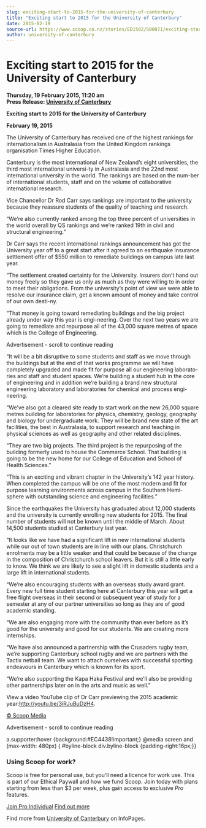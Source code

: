 ```yaml
---
slug: exciting-start-to-2015-for-the-university-of-canterbury
title: "Exciting start to 2015 for the University of Canterbury"
date: 2015-02-19
source-url: https://www.scoop.co.nz/stories/ED1502/S00071/exciting-start-to-2015-for-the-university-of-canterbury.htm
author: university-of-canterbury
---
```

Exciting start to 2015 for the University of Canterbury
=======================================================

**Thursday, 19 February 2015, 11:20 am**  
**Press Release: [University of Canterbury](https://info.scoop.co.nz/University_of_Canterbury)**

**Exciting start to 2015 for the University of Canterbury**

**February 19, 2015**

The University of Canterbury has received one of the highest rankings for internationalism in Australasia from the United Kingdom rankings organisation Times Higher Education.

Canterbury is the most international of New Zealand’s eight universities, the third most international universi-ty in Australasia and the 22nd most international university in the world. The rankings are based on the num-ber of international students, staff and on the volume of collaborative international research.

Vice Chancellor Dr Rod Carr says rankings are important to the university because they reassure students of the quality of teaching and research.

“We’re also currently ranked among the top three percent of universities in the world overall by QS rankings and we’re ranked 19th in civil and structural engineering.”

Dr Carr says the recent international rankings announcement has got the University year off to a great start after it agreed to an earthquake insurance settlement offer of $550 million to remediate buildings on campus late last year.

“The settlement created certainty for the University. Insurers don’t hand out money freely so they gave us only as much as they were willing to in order to meet their obligations. From the university’s point of view we were able to resolve our insurance claim, get a known amount of money and take control of our own desti-ny.

“That money is going toward remediating buildings and the big project already under way this year is engi-neering. Over the next two years we are going to remediate and repurpose all of the 43,000 square metres of space which is the College of Engineering.

Advertisement - scroll to continue reading





“It will be a bit disruptive to some students and staff as we move through the buildings but at the end of that works programme we will have completely upgraded and made fit for purpose all our engineering laborato-ries and staff and student spaces. We’re building a student hub in the core of engineering and in addition we’re building a brand new structural engineering laboratory and laboratories for chemical and process engi-neering.

“We’ve also got a cleared site ready to start work on the new 26,000 square metres building for laboratories for physics, chemistry, geology, geography and biology for undergraduate work. They will be brand new state of the art facilities, the best in Australasia, to support research and teaching in physical sciences as well as geography and other related disciplines.

“They are two big projects. The third project is the repurposing of the building formerly used to house the Commerce School. That building is going to be the new home for our College of Education and School of Health Sciences.”

“This is an exciting and vibrant chapter in the University’s 142 year history. When completed the campus will be one of the most modern and fit for purpose learning environments across campus in the Southern Hemi-sphere with outstanding science and engineering facilities.”

Since the earthquakes the University has graduated about 12,000 students and the university is currently enrolling new students for 2015. The final number of students will not be known until the middle of March. About 14,500 students studied at Canterbury last year.

“It looks like we have had a significant lift in new international students while our out of town students are in line with our plans. Christchurch enrolments may be a little weaker and that could be because of the change in the composition of Christchurch school leavers. But it is still a little early to know. We think we are likely to see a slight lift in domestic students and a large lift in international students.

“We’re also encouraging students with an overseas study award grant. Every new full time student starting here at Canterbury this year will get a free flight overseas in their second or subsequent year of study for a semester at any of our partner universities so long as they are of good academic standing.

“We are also engaging more with the community than ever before as it’s good for the university and good for our students. We are creating more internships.

“We have also announced a partnership with the Crusaders rugby team, we’re supporting Canterbury school rugby and we are partners with the Tactix netball team. We want to attach ourselves with successful sporting endeavours in Canterbury which is known for its sport.

“We’re also supporting the Kapa Haka Festival and we’ll also be providing other partnerships later on in the arts and music as well.”

View a video YouTube clip of Dr Carr previewing the 2015 academic year:http://youtu.be/3iRJuBuDzH4.

  

[© Scoop Media](http://www.scoop.co.nz/about/terms.html)  

Advertisement - scroll to continue reading



a.supporter:hover {background:#EC4438!important;} @media screen and (max-width: 480px) { #byline-block div.byline-block {padding-right:16px;}}

### Using Scoop for work?

Scoop is free for personal use, but you’ll need a licence for work use. This is part of our Ethical Paywall and how we fund Scoop. Join today with plans starting from less than $3 per week, plus gain access to exclusive _Pro_ features.  
  
[Join Pro Individual](https://pro.scoop.co.nz/Individual/?from=ProIn24) [Find out more](https://pro.scoop.co.nz/using-scoop-for-work/?from=ProIn24)

Find more from [University of Canterbury](https://info.scoop.co.nz/University_of_Canterbury) on InfoPages.